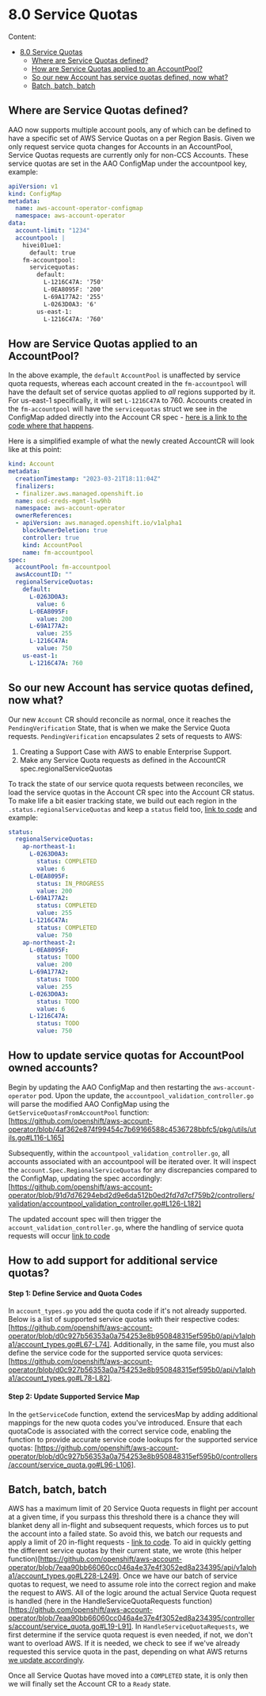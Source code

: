 # 8.0 Service Quotas

Content:

- [8.0 Service Quotas](#80-service-quotas)
  - [Where are Service Quotas defined?](#where-are-service-quotas-defined)
  - [How are Service Quotas applied to an AccountPool?](#how-are-service-quotas-applied-to-an-accountpool)
  - [So our new Account has service quotas defined, now what?](#so-our-new-account-has-service-quotas-defined-now-what)
  - [Batch, batch, batch](#batch-batch-batch)

## Where are Service Quotas defined?
AAO now supports multiple account pools, any of which can be defined to have a specific set of AWS Service Quotas on a per Region Basis. Given we only request service quota changes for Accounts in an AccountPool, Service Quotas requests are currently only for non-CCS Accounts. These service quotas are set in the AAO ConfigMap under the accountpool key, example:
```yaml
apiVersion: v1
kind: ConfigMap
metadata:
  name: aws-account-operator-configmap
  namespace: aws-account-operator
data:
  account-limit: "1234"
  accountpool: |
    hivei01ue1:
      default: true
    fm-accountpool:
      servicequotas:
        default:
          L-1216C47A: '750'
          L-0EA8095F: '200'
          L-69A177A2: '255'
          L-0263D0A3: '6'
        us-east-1:
          L-1216C47A: '760'
```
## How are Service Quotas applied to an AccountPool?
In the above example, the `default` `AccountPool` is unaffected by service quota requests, whereas each account created in the `fm-accountpool` will have the default set of service quotas applied to *all* regions supported by it. For us-east-1 specifically, it will set `L-1216C47A` to 760. Accounts created in the `fm-accountpool` will have the `servicequotas` struct we see in the ConfigMap added directly into the Account CR spec - [here is a link to the code where that happens](https://github.com/openshift/aws-account-operator/blob/7eaa90bb66060cc046a4e37e4f3052ed8a234395/controllers/accountpool/accountpool_controller.go#L117-L170).

Here is a simplified example of what the newly created AccountCR will look like at this point:
```yaml
kind: Account
metadata:
  creationTimestamp: "2023-03-21T18:11:04Z"
  finalizers:
  - finalizer.aws.managed.openshift.io
  name: osd-creds-mgmt-lsw9hb
  namespace: aws-account-operator
  ownerReferences:
  - apiVersion: aws.managed.openshift.io/v1alpha1
    blockOwnerDeletion: true
    controller: true
    kind: AccountPool
    name: fm-accountpool
spec:
  accountPool: fm-accountpool
  awsAccountID: ""
  regionalServiceQuotas:
    default:
      L-0263D0A3:
        value: 6
      L-0EA8095F:
        value: 200
      L-69A177A2:
        value: 255
      L-1216C47A:
        value: 750
    us-east-1:
      L-1216C47A: 760
```

## So our new Account has service quotas defined, now what?
Our new `Account` CR should reconcile as normal, once it reaches the `PendingVerification` State, that is when we make the Service Quota requests. `PendingVerification` encapsulates 2 sets of requests to AWS:
1. Creating a Support Case with AWS to enable Enterprise Support.
2. Make any Service Quota requests as defined in the AccountCR spec.regionalServiceQuotas   

To track the state of our service quota requests between reconciles, we load the service quotas in the Account CR spec into the Account CR status. To make life a bit easier tracking state, we build out each region in the `.status.regionalServiceQuotas` and keep a `status` field too, [link to code](https://github.com/openshift/aws-account-operator/blob/7eaa90bb66060cc046a4e37e4f3052ed8a234395/controllers/account/account_controller.go#L636-L697) and example:
```yaml
status:
  regionalServiceQuotas:
    ap-northeast-1:
      L-0263D0A3:
        status: COMPLETED
        value: 6
      L-0EA8095F:
        status: IN_PROGRESS
        value: 200
      L-69A177A2:
        status: COMPLETED
        value: 255
      L-1216C47A:
        status: COMPLETED
        value: 750
    ap-northeast-2:
      L-0EA8095F:
        status: TODO
        value: 200
      L-69A177A2:
        status: TODO
        value: 255
      L-0263D0A3:
        status: TODO
        value: 6
      L-1216C47A:
        status: TODO
        value: 750
```

## How to update service quotas for AccountPool owned accounts?
Begin by updating the AAO ConfigMap and then restarting the `aws-account-operator` pod. Upon the update, the `accountpool_validation_controller.go` will parse the modified AAO ConfigMap using the `GetServiceQuotasFromAccountPool` function: [https://github.com/openshift/aws-account-operator/blob/4af362e874f99454c7b69166588c4536728bbfc5/pkg/utils/utils.go#L116-L165]

Subsequently, within the `accountpool_validation_controller.go`, all accounts associated with an accountpool will be iterated over. It will inspect the `account.Spec.RegionalServiceQuotas` for any discrepancies compared to the ConfigMap, updating the spec accordingly: [https://github.com/openshift/aws-account-operator/blob/91d7d76294ebd2d9e6da512b0ed2fd7d7cf759b2/controllers/validation/accountpool_validation_controller.go#L126-L182]

The updated account spec will then trigger the `account_validation_controller.go`, where the handling of service quota requests will occur [link to code](https://github.com/openshift/aws-account-operator/blob/91d7d76294ebd2d9e6da512b0ed2fd7d7cf759b2/controllers/validation/account_validation_controller.go#L457-L530)

## How to add support for additional service quotas?
#### Step 1: Define Service and Quota Codes
In `account_types.go` you add the quota code if it's not already supported. Below is a list of supported service quotas with their respective codes: [https://github.com/openshift/aws-account-operator/blob/d0c927b56353a0a754253e8b950848315ef595b0/api/v1alpha1/account_types.go#L67-L74]. Additionally, in the same file, you must also define the service code for the supported service quota services: [https://github.com/openshift/aws-account-operator/blob/d0c927b56353a0a754253e8b950848315ef595b0/api/v1alpha1/account_types.go#L78-L82].
#### Step 2: Update Supported Service Map
In the `getServiceCode` function, extend the servicesMap by adding additional mappings for the new quota codes you've introduced. Ensure that each quotaCode is associated with the correct service code, enabling the function to provide accurate service code lookups for the supported service quotas: [https://github.com/openshift/aws-account-operator/blob/d0c927b56353a0a754253e8b950848315ef595b0/controllers/account/service_quota.go#L96-L106].

## Batch, batch, batch
AWS has a maximum limit of 20 Service Quota requests in flight per account at a given time, if you surpass this threshold there is a chance they will blanket deny all in-flight and subsequent requests, which forces us to put the account into a failed state. So avoid this, we batch our requests and apply a limit of 20 in-flight requests - [link to code](https://github.com/openshift/aws-account-operator/blob/7eaa90bb66060cc046a4e37e4f3052ed8a234395/controllers/account/account_controller.go#L549-L581). To aid in quickly getting the different service quotas by their current state, we wrote (this helper function)[https://github.com/openshift/aws-account-operator/blob/7eaa90bb66060cc046a4e37e4f3052ed8a234395/api/v1alpha1/account_types.go#L228-L249]. Once we have our batch of service quotas to request, we need to assume role into the correct region and make the request to AWS. All of the logic around the actual Service Quota request is handled (here in the HandleServiceQuotaRequests function)[https://github.com/openshift/aws-account-operator/blob/7eaa90bb66060cc046a4e37e4f3052ed8a234395/controllers/account/service_quota.go#L19-L91]. In `HandleServiceQuotaRequests`, we first determine if the service quota request is even needed, if not, we don't want to overload AWS. If it is needed, we check to see if we've already requested this service quota in the past, depending on what AWS returns [we update accordingly](https://github.com/openshift/aws-account-operator/blob/7eaa90bb66060cc046a4e37e4f3052ed8a234395/controllers/account/service_quota.go#L49-L81).

Once all Service Quotas have moved into a `COMPLETED` state, it is only then we will finally set the Account CR to a `Ready` state. 
